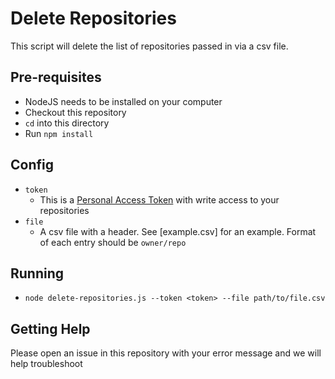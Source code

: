 # Delete Repositories
This script will delete the list of repositories passed in via a csv file.

## Pre-requisites
- NodeJS needs to be installed on your computer
- Checkout this repository
- `cd` into this directory 
- Run `npm install`
## Config
- `token`
  - This is a [Personal Access Token](https://docs.github.com/en/github/authenticating-to-github/creating-a-personal-access-token) with write access to your repositories
- `file`
  - A csv file with a header.  See [example.csv] for an example.  Format of each entry should be `owner/repo`
## Running
- `node delete-repositories.js --token <token> --file path/to/file.csv`

## Getting Help
Please open an issue in this repository with your error message and we will help troubleshoot
